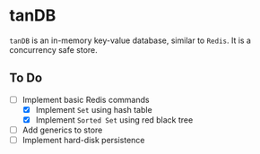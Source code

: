 # tanDB

`tanDB` is an in-memory key-value database, similar to `Redis`. It is a concurrency safe store.

## To Do
- [ ] Implement basic Redis commands
    - [x] Implement `Set` using hash table
    - [x] Implement `Sorted Set` using red black tree
- [ ] Add generics to store
- [ ] Implement hard-disk persistence

